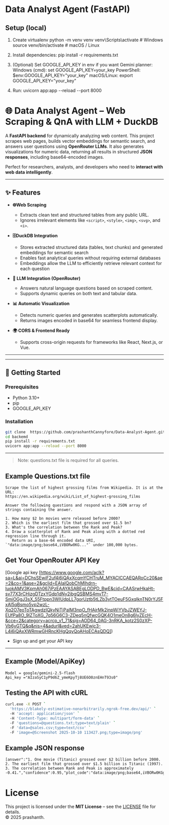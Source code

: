 # Data Analyst Agent (FastAPI)

## Setup (local)
1. Create virtualenv
   python -m venv venv
   venv\Scripts\activate   # Windows
   source venv/bin/activate  # macOS / Linux

2. Install dependencies:
   pip install -r requirements.txt

3. (Optional) Set GOOGLE_API_KEY in env if you want Gemini planner:
   Windows (cmd): set GOOGLE_API_KEY=your_key
   PowerShell: $env:GOOGLE_API_KEY="your_key"
   macOS/Linux: export GOOGLE_API_KEY="your_key"

4. Run:
   uvicorn app:app --reload --port 8000
# 🌐 Data Analyst Agent – Web Scraping & QnA with LLM + DuckDB

A **FastAPI backend** for dynamically analyzing web content. This project scrapes web pages, builds vector embeddings for semantic search, and answers user questions using **OpenRouter LLMs**. It also generates visualizations for numeric data, returning all results in structured **JSON responses**, including base64-encoded images.

Perfect for researchers, analysts, and developers who need to **interact with web data intelligently**.

---

## ✨ Features

- **🌐Web Scraping**

  - Extracts clean text and structured tables from any public URL.
  - Ignores irrelevant elements like `<script>`, `<style>`, `<img>`, `<svg>`, and `<i>`.

- **🗄️DuckDB Integration**

  - Stores extracted structured data (tables, text chunks) and generated embeddings for semantic search
  - Enables fast analytical queries without requiring external databases
  - Embeddings allow the LLM to efficiently retrieve relevant context for each question

- **🧠 LLM Integration (OpenRouter)**

  - Answers natural language questions based on scraped content.
  - Supports dynamic queries on both text and tabular data.

- **📊 Automatic Visualization**

  - Detects numeric queries and generates scatterplots automatically.
  - Returns images encoded in base64 for seamless frontend display.

- **🌍 CORS & Frontend Ready**
  - Supports cross-origin requests for frameworks like React, Next.js, or Vue.

---

---

## 🚀 Getting Started

### Prerequisites

- Python 3.10+
- pip 
- GOOGLE_API_KEY

### Installation

```bash
git clone  https://github.com/prashanthCannyfore/Data-Analyst-Agent.git
cd backemd
pip install -r requirements.txt
uvicorn app:app --reload --port 8000

```

---

> Note: questions.txt file is required for all queries.

## Example Questions.txt file

```
Scrape the list of highest grossing films from Wikipedia. It is at the URL:
https://en.wikipedia.org/wiki/List_of_highest-grossing_films

Answer the following questions and respond with a JSON array of strings containing the answer.

1. How many $2 bn movies were released before 2000?
2. Which is the earliest film that grossed over $1.5 bn?
3. What's the correlation between the Rank and Peak?
4. Draw a scatterplot of Rank and Peak along with a dotted red regression line through it.
   Return as a base-64 encoded data URI, `"data:image/png;base64,iVBORw0KG..."` under 100,000 bytes.

```

## Get Your OpenRouter API Key

[Google api key [https://www.google.com/aclk?sa=L&ai=DChsSEwiF2uf4i6iQAxXcqmYCHTruM_MYACICCAEQARoCc20&ae=2&co=1&ase=2&gclid=EAIaIQobChMIhdrn-IuokAMV3KpmAh067jPzEAAYASABEgLODPD_BwE&cid=CAASrwHkaHt-sv77X3rCHizgDTzxYGdp1dNy2ibgQSBMS4mvT7-SmiOGgJ3sX_55Ftppn3WIUdpLL7gorUztb5tLZb3ytTOeuF5GxqlknTN0rYJ5FxAl5qBsmo5vp2wzL-Xq2O7eoToTAgwdzIQkyNiTjPaIM3npO_fHAjrMk2inpWiYVbJZWEYJ-EUfPa8O_9IZToXG_7q56G6C3-ZDeq5nQfwcGQK4O1meOn8g6IyZEcH-&cce=2&category=acrcp_v1_71&sig=AOD64_0AG-3nRKA_kotz2S0zXP-Vb6yGTQ&q&nis=4&adurl&ved=2ahUKEwjc3-L4i6iQAxXWRmwGHRncKHgQqyQoAHoECAsQDQ])

- Sign up and get your API key

---

## Example (Model/ApiKey)

```
Model = google/gemini-2.5-flash
Api_key ="AIzaSyC1yP9d6Z_ymeKpyTj8UE6O0znEHnT93s0"
```

## Testing the API with cURL

```bash
curl.exe -X POST `
  'https://blakely-estimative-nonarbitrarily.ngrok-free.dev/api/' `
  -H 'accept: application/json' `
  -H 'Content-Type: multipart/form-data' `
  -F 'questions=@questions.txt;type=text/plain' `
  -F 'data=@sales.csv;type=text/csv' `
  -F 'image=@Screenshot 2025-10-10 113427.png;type=image/png'

```

## Example JSON response

```
[answer":"1. One movie (Titanic) grossed over $2 billion before 2000. 2. The earliest film that grossed over $1.5 billion is Titanic (1997). 3. The correlation between Rank and Peak is approximately -0.41.","confidence":0.95,"plot_code":"data:image/png;base64,iVBORw0KGgoAAAANSUhEUgAABLAAAAOECAYAAACxbcj6AAAAOnRFWHRTb2Z0d2FyZQBNYXRwbG90bGliIHZlcnNpb24zLjEwL"]

```

# License

This project is licensed under the **MIT License** – see the [LICENSE](LICENSE) file for details.  
© 2025 prashanth.
